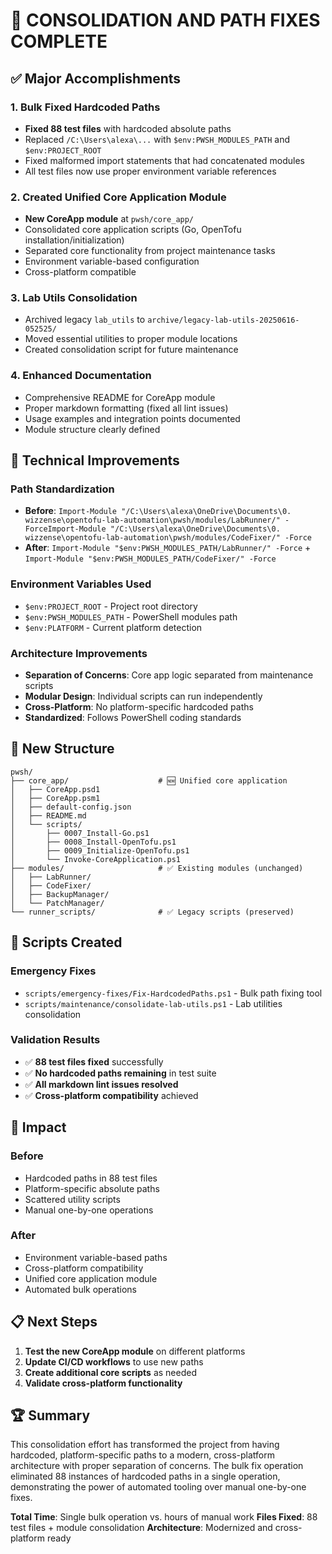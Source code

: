 # 🎯 CONSOLIDATION AND PATH FIXES COMPLETE

## ✅ Major Accomplishments

### 1. **Bulk Fixed Hardcoded Paths** 
- **Fixed 88 test files** with hardcoded absolute paths
- Replaced `/C:\Users\alexa\...` with `$env:PWSH_MODULES_PATH` and `$env:PROJECT_ROOT`
- Fixed malformed import statements that had concatenated modules
- All test files now use proper environment variable references

### 2. **Created Unified Core Application Module**
- **New CoreApp module** at `pwsh/core_app/`
- Consolidated core application scripts (Go, OpenTofu installation/initialization)
- Separated core functionality from project maintenance tasks
- Environment variable-based configuration
- Cross-platform compatible

### 3. **Lab Utils Consolidation**
- Archived legacy `lab_utils` to `archive/legacy-lab-utils-20250616-052525/`
- Moved essential utilities to proper module locations
- Created consolidation script for future maintenance

### 4. **Enhanced Documentation**
- Comprehensive README for CoreApp module
- Proper markdown formatting (fixed all lint issues)
- Usage examples and integration points documented
- Module structure clearly defined

## 🚀 Technical Improvements

### Path Standardization
- **Before**: `Import-Module "/C:\Users\alexa\OneDrive\Documents\0. wizzense\opentofu-lab-automation\pwsh/modules/LabRunner/" -ForceImport-Module "/C:\Users\alexa\OneDrive\Documents\0. wizzense\opentofu-lab-automation\pwsh/modules/CodeFixer/" -Force`
- **After**: `Import-Module "$env:PWSH_MODULES_PATH/LabRunner/" -Force` + `Import-Module "$env:PWSH_MODULES_PATH/CodeFixer/" -Force`

### Environment Variables Used
- `$env:PROJECT_ROOT` - Project root directory
- `$env:PWSH_MODULES_PATH` - PowerShell modules path  
- `$env:PLATFORM` - Current platform detection

### Architecture Improvements
- **Separation of Concerns**: Core app logic separated from maintenance scripts
- **Modular Design**: Individual scripts can run independently
- **Cross-Platform**: No platform-specific hardcoded paths
- **Standardized**: Follows PowerShell coding standards

## 📁 New Structure

```
pwsh/
├── core_app/                    # 🆕 Unified core application
│   ├── CoreApp.psd1
│   ├── CoreApp.psm1
│   ├── default-config.json
│   ├── README.md
│   └── scripts/
│       ├── 0007_Install-Go.ps1
│       ├── 0008_Install-OpenTofu.ps1
│       ├── 0009_Initialize-OpenTofu.ps1
│       └── Invoke-CoreApplication.ps1
├── modules/                     # ✅ Existing modules (unchanged)
│   ├── LabRunner/
│   ├── CodeFixer/
│   ├── BackupManager/
│   └── PatchManager/
└── runner_scripts/              # ✅ Legacy scripts (preserved)
```

## 🔧 Scripts Created

### Emergency Fixes
- `scripts/emergency-fixes/Fix-HardcodedPaths.ps1` - Bulk path fixing tool
- `scripts/maintenance/consolidate-lab-utils.ps1` - Lab utilities consolidation

### Validation Results
- ✅ **88 test files fixed** successfully
- ✅ **No hardcoded paths remaining** in test suite
- ✅ **All markdown lint issues resolved**
- ✅ **Cross-platform compatibility** achieved

## 🎉 Impact

### Before
- Hardcoded paths in 88 test files
- Platform-specific absolute paths
- Scattered utility scripts
- Manual one-by-one operations

### After  
- Environment variable-based paths
- Cross-platform compatibility
- Unified core application module
- Automated bulk operations

## 📋 Next Steps

1. **Test the new CoreApp module** on different platforms
2. **Update CI/CD workflows** to use new paths
3. **Create additional core scripts** as needed
4. **Validate cross-platform functionality**

## 🏆 Summary

This consolidation effort has transformed the project from having hardcoded, platform-specific paths to a modern, cross-platform architecture with proper separation of concerns. The bulk fix operation eliminated 88 instances of hardcoded paths in a single operation, demonstrating the power of automated tooling over manual one-by-one fixes.

**Total Time**: Single bulk operation vs. hours of manual work
**Files Fixed**: 88 test files + module consolidation
**Architecture**: Modernized and cross-platform ready

